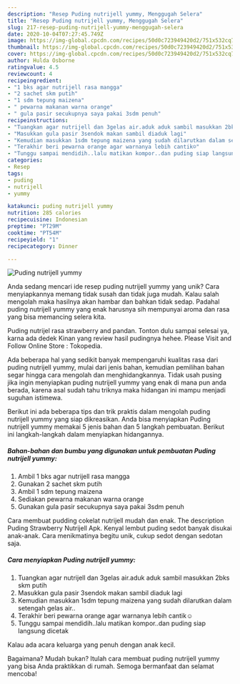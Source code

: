 ```yaml
---
description: "Resep Puding nutrijell yummy, Menggugah Selera"
title: "Resep Puding nutrijell yummy, Menggugah Selera"
slug: 217-resep-puding-nutrijell-yummy-menggugah-selera
date: 2020-10-04T07:27:45.749Z
image: https://img-global.cpcdn.com/recipes/50d0c723949420d2/751x532cq70/puding-nutrijell-yummy-foto-resep-utama.jpg
thumbnail: https://img-global.cpcdn.com/recipes/50d0c723949420d2/751x532cq70/puding-nutrijell-yummy-foto-resep-utama.jpg
cover: https://img-global.cpcdn.com/recipes/50d0c723949420d2/751x532cq70/puding-nutrijell-yummy-foto-resep-utama.jpg
author: Hulda Osborne
ratingvalue: 4.5
reviewcount: 4
recipeingredient:
- "1 bks agar nutrijell rasa mangga"
- "2 sachet skm putih"
- "1 sdm tepung maizena"
- " pewarna makanan warna orange"
- " gula pasir secukupnya saya pakai 3sdm penuh"
recipeinstructions:
- "Tuangkan agar nutrijell dan 3gelas air.aduk aduk sambil masukkan 2bks skm putih"
- "Masukkan gula pasir 3sendok makan sambil diaduk lagi"
- "Kemudian masukkan 1sdm tepung maizena yang sudah dilarutkan dalam setengah gelas air.."
- "Terakhir beri pewarna orange agar warnanya lebih cantik☺"
- "Tunggu sampai mendidih..lalu matikan kompor..dan puding siap langsung dicetak"
categories:
- Resep
tags:
- puding
- nutrijell
- yummy

katakunci: puding nutrijell yummy 
nutrition: 285 calories
recipecuisine: Indonesian
preptime: "PT29M"
cooktime: "PT54M"
recipeyield: "1"
recipecategory: Dinner

---
```



![Puding nutrijell yummy](https://img-global.cpcdn.com/recipes/50d0c723949420d2/751x532cq70/puding-nutrijell-yummy-foto-resep-utama.jpg)

Anda sedang mencari ide resep puding nutrijell yummy yang unik? Cara menyiapkannya memang tidak susah dan tidak juga mudah. Kalau salah mengolah maka hasilnya akan hambar dan bahkan tidak sedap. Padahal puding nutrijell yummy yang enak harusnya sih mempunyai aroma dan rasa yang bisa memancing selera kita.

Puding nutrijel rasa strawberry and pandan. Tonton dulu sampai selesai ya, karna ada dedek Kinan yang review hasil pudingnya hehee. Please Visit and Follow Online Store : Tokopedia.

Ada beberapa hal yang sedikit banyak mempengaruhi kualitas rasa dari puding nutrijell yummy, mulai dari jenis bahan, kemudian pemilihan bahan segar hingga cara mengolah dan menghidangkannya. Tidak usah pusing jika ingin menyiapkan puding nutrijell yummy yang enak di mana pun anda berada, karena asal sudah tahu triknya maka hidangan ini mampu menjadi suguhan istimewa.


Berikut ini ada beberapa tips dan trik praktis dalam mengolah puding nutrijell yummy yang siap dikreasikan. Anda bisa menyiapkan Puding nutrijell yummy memakai 5 jenis bahan dan 5 langkah pembuatan. Berikut ini langkah-langkah dalam menyiapkan hidangannya.

<!--inarticleads1-->

##### Bahan-bahan dan bumbu yang digunakan untuk pembuatan Puding nutrijell yummy:

1. Ambil 1 bks agar nutrijell rasa mangga
1. Gunakan 2 sachet skm putih
1. Ambil 1 sdm tepung maizena
1. Sediakan  pewarna makanan warna orange
1. Gunakan  gula pasir secukupnya saya pakai 3sdm penuh


Cara membuat pudding cokelat nutrijell mudah dan enak. The description Puding Strawberry Nutrijell Apk. Kenyal lembut puding sedot banyak disukai anak-anak. Cara menikmatinya begitu unik, cukup sedot dengan sedotan saja. 

<!--inarticleads2-->

##### Cara menyiapkan Puding nutrijell yummy:

1. Tuangkan agar nutrijell dan 3gelas air.aduk aduk sambil masukkan 2bks skm putih
1. Masukkan gula pasir 3sendok makan sambil diaduk lagi
1. Kemudian masukkan 1sdm tepung maizena yang sudah dilarutkan dalam setengah gelas air..
1. Terakhir beri pewarna orange agar warnanya lebih cantik☺
1. Tunggu sampai mendidih..lalu matikan kompor..dan puding siap langsung dicetak


Kalau ada acara keluarga yang penuh dengan anak kecil. 

Bagaimana? Mudah bukan? Itulah cara membuat puding nutrijell yummy yang bisa Anda praktikkan di rumah. Semoga bermanfaat dan selamat mencoba!
